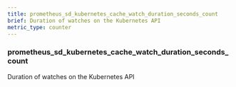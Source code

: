 ```yaml
---
title: prometheus_sd_kubernetes_cache_watch_duration_seconds_count
brief: Duration of watches on the Kubernetes API
metric_type: counter
---
```

### prometheus_sd_kubernetes_cache_watch_duration_seconds_count

Duration of watches on the Kubernetes API